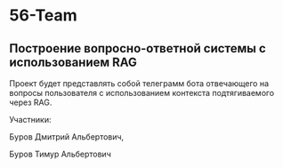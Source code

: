 # 56-Team


## Построение вопросно-ответной системы с использованием RAG
Проект будет представлять собой телеграмм бота отвечающего на вопросы пользователя с использованием контекста подтягиваемого через RAG.

Участники:

Буров Дмитрий Альбертович,

Буров Тимур Альбертович
